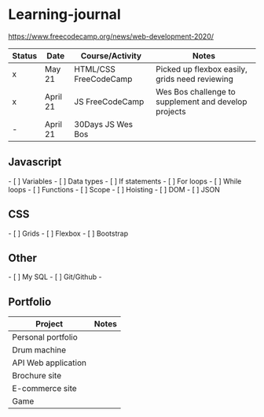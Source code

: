 # Learning-journal
https://www.freecodecamp.org/news/web-development-2020/

Status |Date |Course/Activity|Notes
-------|-----|---------------|-----
    x  |May 21|HTML/CSS FreeCodeCamp|Picked up flexbox easily, grids need reviewing
   x   |April 21|JS FreeCodeCamp|Wes Bos challenge to supplement and develop projects
-      |April 21|30Days JS Wes Bos| 
      
<h2>Javascript</h2>
- [    ]  Variables 
- [    ]  Data types
- [    ]  If statements
- [    ]  For loops
- [    ]  While loops
- [    ]  Functions
- [    ]  Scope
- [    ]  Hoisting
- [    ]  DOM
- [    ]  JSON

<h2>CSS</h2>
- [    ]  Grids
- [    ]  Flexbox
- [    ]  Bootstrap

<h2>Other</h2>
- [    ] My SQL
- [    ] Git/Github
- 
      
<h2>Portfolio</h2>
      
Project|Notes
-------|-----
Personal portfolio| 
Drum machine| 
API Web application|
Brochure site|
E-commerce site| 
Game|

